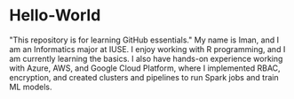 # Hello-World
"This repository is for learning GitHub essentials."
My name is Iman, and I am an Informatics major at IUSE. I enjoy working with R programming, and I am currently learning the basics.
I also have hands-on experience working with Azure, AWS, and Google Cloud Platform, where I implemented RBAC, encryption, and created clusters and pipelines to run Spark jobs and train ML models.
